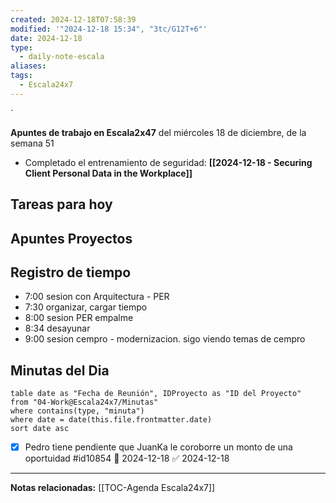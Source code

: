 ```yaml
---
created: 2024-12-18T07:58:39
modified: '"2024-12-18 15:34", "3tc/G12T+6"'
date: 2024-12-18
type:
  - daily-note-escala
aliases: 
tags:
  - Escala24x7
---
```

`


**Apuntes de trabajo en Escala2x47** del  miércoles 18 de diciembre, de la semana 51 

- Completado el entrenamiento de seguridad:  **[[2024-12-18 - Securing Client Personal Data in the Workplace]] ‎** 




## Tareas para hoy


## Apuntes Proyectos


## Registro  de tiempo
- 7:00 sesion con Arquitectura - PER
- 7:30 organizar, cargar tiempo
- 8:00 sesion PER empalme
- 8:34 desayunar
- 9:00 sesion cempro - modernizacion. sigo viendo temas de cempro 


## Minutas del Dia
 ```dataview
table date as "Fecha de Reunión", IDProyecto as "ID del Proyecto"
from "04-Work@Escala24x7/Minutas"
where contains(type, "minuta")
where date = date(this.file.frontmatter.date)
sort date asc
```

- [x] Pedro tiene pendiente que JuanKa le coroborre un monto de una oportuidad #id10854 📅 2024-12-18 ✅ 2024-12-18


----
**Notas relacionadas:**
[[TOC-Agenda Escala24x7]]

